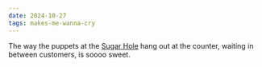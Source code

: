 ```yaml
---
date: 2024-10-27
tags: makes-me-wanna-cry
---
```


The way the puppets at the [Sugar Hole](https://blockclubchicago.org/2024/05/24/sugar-hole-with-puppets-serving-ice-cream-opens-saturday-in-irving-park/) hang out at the counter, waiting in between customers, is soooo sweet.
